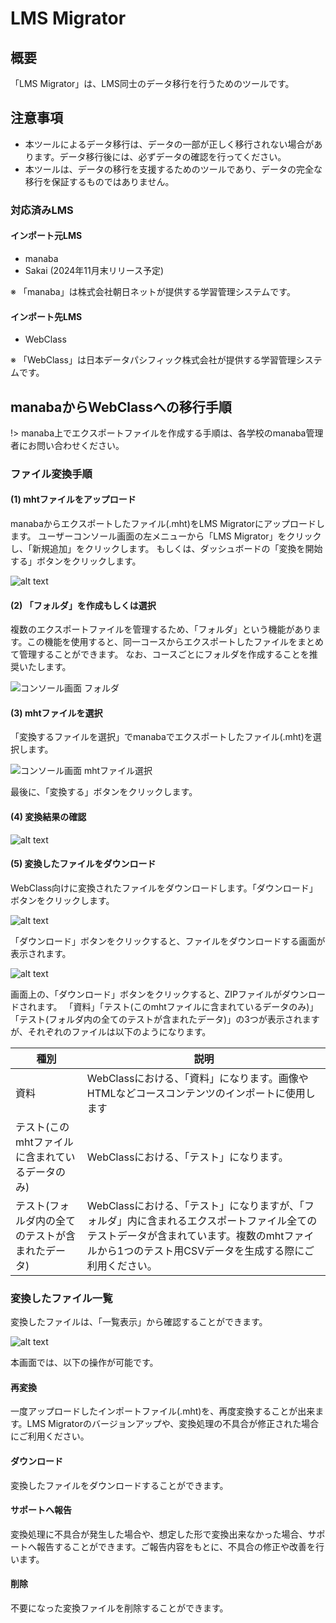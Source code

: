 # LMS Migrator

## 概要

「LMS Migrator」は、LMS同士のデータ移行を行うためのツールです。

## 注意事項

* 本ツールによるデータ移行は、データの一部が正しく移行されない場合があります。データ移行後には、必ずデータの確認を行ってください。
* 本ツールは、データの移行を支援するためのツールであり、データの完全な移行を保証するものではありません。

### 対応済みLMS

#### インポート元LMS

* manaba
* Sakai (2024年11月末リリース予定)

※ 「manaba」は株式会社朝日ネットが提供する学習管理システムです。

#### インポート先LMS

* WebClass

※ 「WebClass」は日本データパシフィック株式会社が提供する学習管理システムです。

## manabaからWebClassへの移行手順

!> manaba上でエクスポートファイルを作成する手順は、各学校のmanaba管理者にお問い合わせください。

### ファイル変換手順

#### (1) mhtファイルをアップロード

manabaからエクスポートしたファイル(.mht)をLMS Migratorにアップロードします。
ユーザーコンソール画面の左メニューから「LMS Migrator」をクリックし、「新規追加」をクリックします。
もしくは、ダッシュボードの「変換を開始する」ボタンをクリックします。

![alt text](image-1.png)

#### (2) 「フォルダ」を作成もしくは選択

複数のエクスポートファイルを管理するため、「フォルダ」という機能があります。この機能を使用すると、同一コースからエクスポートしたファイルをまとめて管理することができます。
なお、コースごとにフォルダを作成することを推奨いたします。

![コンソール画面 フォルダ](image-2.png)

#### (3) mhtファイルを選択

「変換するファイルを選択」でmanabaでエクスポートしたファイル(.mht)を選択します。

![コンソール画面 mhtファイル選択](image-3.png)

最後に、「変換する」ボタンをクリックします。

#### (4) 変換結果の確認

![alt text](image-4.png)

#### (5) 変換したファイルをダウンロード

WebClass向けに変換されたファイルをダウンロードします。「ダウンロード」ボタンをクリックします。

![alt text](image-5.png)

「ダウンロード」ボタンをクリックすると、ファイルをダウンロードする画面が表示されます。

![alt text](image-8.png)

画面上の、「ダウンロード」ボタンをクリックすると、ZIPファイルがダウンロードされます。
「資料」「テスト(このmhtファイルに含まれているデータのみ)」「テスト(フォルダ内の全てのテストが含まれたデータ)」の3つが表示されますが、それぞれのファイルは以下のようになります。

| 種別 | 説明 |
| --- | --- |
| 資料 | WebClassにおける、「資料」になります。画像やHTMLなどコースコンテンツのインポートに使用します |
| テスト(このmhtファイルに含まれているデータのみ) | WebClassにおける、「テスト」になります。 |
| テスト(フォルダ内の全てのテストが含まれたデータ) | WebClassにおける、「テスト」になりますが、「フォルダ」内に含まれるエクスポートファイル全てのテストデータが含まれています。複数のmhtファイルから1つのテスト用CSVデータを生成する際にご利用ください。 |

### 変換したファイル一覧

変換したファイルは、「一覧表示」から確認することができます。

![alt text](image-7.png)

本画面では、以下の操作が可能です。

#### 再変換

一度アップロードしたインポートファイル(.mht)を、再度変換することが出来ます。LMS Migratorのバージョンアップや、変換処理の不具合が修正された場合にご利用ください。

#### ダウンロード

変換したファイルをダウンロードすることができます。

#### サポートへ報告

変換処理に不具合が発生した場合や、想定した形で変換出来なかった場合、サポートへ報告することができます。ご報告内容をもとに、不具合の修正や改善を行います。

#### 削除

不要になった変換ファイルを削除することができます。